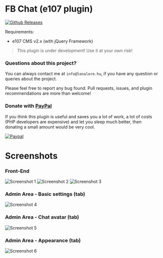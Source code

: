 FB Chat (e107 plugin)
=====================

[![Github Releases](https://img.shields.io/github/downloads/lonalore/google_analytics/total.svg)]()

Requirements:
- e107 CMS v2.x (with jQuery Framework)

> This plugin is under development! Use it at your own risk!

### Questions about this project?

You can always contact me at `info@lonalore.hu`, if you have any question or queries about the project.

Please feel free to report any bug found. Pull requests, issues, and plugin recommendations are more than welcome!

### Donate with [PayPal](https://www.paypal.com/cgi-bin/webscr?cmd=_s-xclick&hosted_button_id=PQYDBAMQ3D2UG)

If you think this plugin is useful and saves you a lot of work, a lot of costs (PHP developers are expensive) and let you sleep much better, then donating a small amount would be very cool.

[![Paypal](https://www.paypalobjects.com/en_US/i/btn/btn_donateCC_LG.gif)](https://www.paypal.com/cgi-bin/webscr?cmd=_s-xclick&hosted_button_id=PQYDBAMQ3D2UG)

Screenshots
===========

### Front-End
![Screenshot 1](http://demo.lonalore.hu/screenshots/fb_chat/01.png?v=4)
![Screenshot 2](http://demo.lonalore.hu/screenshots/fb_chat/02.png?v=4)
![Screenshot 3](http://demo.lonalore.hu/screenshots/fb_chat/03.png?v=4)

### Admin Area - Basic settings (tab)
![Screenshot 4](http://demo.lonalore.hu/screenshots/fb_chat/04.png?v=4)

### Admin Area - Chat avatar (tab)
![Screenshot 5](http://demo.lonalore.hu/screenshots/fb_chat/05.png?v=4)

### Admin Area - Appearance (tab)
![Screenshot 6](http://demo.lonalore.hu/screenshots/fb_chat/06.png?v=4)
